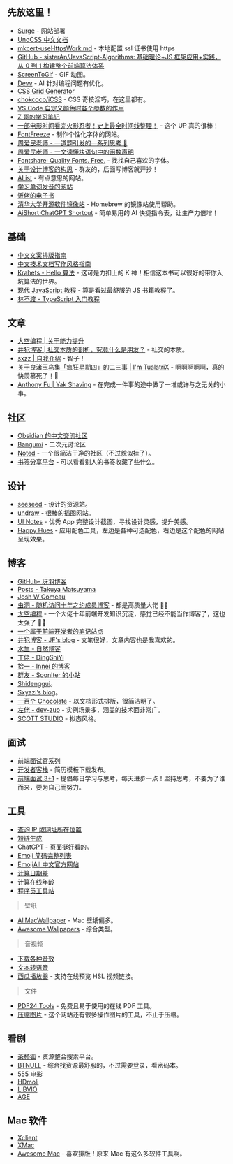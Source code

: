 ## 先放这里！

- [Surge](https://surge.sh/) - 网站部署
- [UnoCSS 中文文档](https://alfred-skyblue.github.io/unocss-docs-cn/)
- [mkcert-useHttpsWork.md](https://github.com/xxGw1997/xxgw.fun/blob/master/pages/posts/mkcert-useHttpsWork.md) - 本地配置 ssl 证书使用 https
- [GitHub - sisterAn/JavaScript-Algorithms: 基础理论+JS 框架应用+实践，从 0 到 1 构建整个前端算法体系](https://github.com/sisterAn/JavaScript-Algorithms)
- [ScreenToGif](https://github.com/NickeManarin/ScreenToGif) - GIF 动图。
- [Devv](https://devv.ai/zh) - AI 针对编程问题有优化。
- [CSS Grid Generator](https://cssgrid-generator.netlify.app/)
- [chokcoco/iCSS](https://github.com/chokcoco/iCSS) - CSS 奇技淫巧，在这里都有。
- [VS Code 自定义颜色时各个参数的作用](https://blog.csdn.net/qq_35333978/article/details/121876103)
- [Z 哥的学习笔记](https://github.com/galaxy-s10/study-books)
- [一部电影时间看完火影忍者！史上最全时间线整理！](https://www.bilibili.com/video/BV1sx4y1M7dT) - 这个 UP 真的很棒！
- [FontFreeze](https://mutsuntsai.github.io/fontfreeze/) - 制作个性化字体的网站。
- [周爱民老师 - 一道题引发的一系列思考 🤔](https://mp.weixin.qq.com/s?__biz=MzIzOTkwMjM0OQ==&mid=2247486547&idx=1&sn=976a2930c7db7d2fb506a91769edab8b&chksm=e92247b1de55cea7889dbf42791bf747607d80ed3a5b42d73258261f582e23416db48a7db676&scene=178&cur_album_id=1797989279457935369#rd)
- [周爱民老师 - 一文读懂块语句中的函数声明](https://mp.weixin.qq.com/s/0CI53KqjzkEfPp7FvC-GcQ)
- [Fontshare: Quality Fonts. Free.](https://www.fontshare.com/) - 找找自己喜欢的字体。
- [关于设计博客的构思](https://konata-blog.vercel.app/posts/thoughts-on-designing-blogs) - 群友的，后面写博客就开抄！
- [AList](https://drive.oevery.me/) - 有点意思的网站。
- [学习单词发音的网站](https://zh.forvo.com)
- [饭佬的电子书](https://github.com/Simon-He95/awesome-collections/tree/main/book)
- [清华大学开源软件镜像站](https://mirrors.tuna.tsinghua.edu.cn/help/homebrew/) - Homebrew 的镜像站使用帮助。
- [AiShort ChatGPT Shortcut](https://www.aishort.top) - 简单易用的 AI 快捷指令表，让生产力倍增！

## 基础

- [中文文案排版指南](https://github.com/sparanoid/chinese-copywriting-guidelines)
- [中文技术文档写作风格指南](https://zh-style-guide.readthedocs.io/zh-cn/latest/)
- [Krahets - Hello 算法](https://www.hello-algo.com/) - 这可是力扣上的 K 神！相信这本书可以很好的带你入坑算法的世界。
- [现代 JavaScript 教程](https://zh.javascript.info/) - 算是看过最舒服的 JS 书籍教程了。
- [林不渡 - TypeScript 入门教程](https://juejin.cn/book/7288482920602271802)

## 文章

- [大空编程 | 关于能力提升](https://spacexcode.com/docs/source/ability)
- [井犯博客 | 社交本质的剖析，究竟什么是朋友？](https://nicejf.cn/13.html) - 社交的本质。
- [sxzz | 自我介绍](https://gist.github.com/sxzz/2ffb940cbc472e4e7a3ef9479a170e6f) - 智子！
- [关于良渚玉鸟集「疯狂星期四」的二三事 | I'm TualatriX](https://imtx.me/blog/birland-crazy-thursday/) - 啊啊啊啊啊，真的快羡慕死了！🥺
- [Anthony Fu | Yak Shaving](https://antfu.me/posts/about-yak-shaving-zh) - 在完成一件事的途中做了一堆或许与之无关的小事。

## 社区

- [Obsidian 的中文交流社区](https://forum-zh.obsidian.md)
- [Bangumi](http://bangumi.tv/) - 二次元讨论区
- [Noted](https://n.td/) - 一个很简洁干净的社区（不过貌似挂了）。
- [书签分享平台](https://roam.mixcm.com) - 可以看看别人的书签收藏了些什么。

## 设计

- [seeseed](https://www.seeseed.com/) - 设计的资源站。
- [undraw](https://undraw.co/illustrations) - 很棒的插图网站。
- [UI Notes](https://uinotes.com) - 优秀 App 完整设计截图，寻找设计灵感，提升美感。
- [Happy Hues](https://www.happyhues.co/palettes/17) - 应用配色工具，左边是各种可选配色，右边是这个配色的网站呈现效果。

## 博客

- [GitHub- 冴羽博客](https://github.com/mqyqingfeng/Blog)
- [Posts - Takuya Matsuyama](https://www.craftz.dog/posts)
- [Josh W Comeau](https://www.joshwcomeau.com/)
- [虫洞 - 随机访问十年之约成员博客](https://www.foreverblog.cn/go.html) - 都是高质量大佬 🙏🏻
- [太空编程](https://spacexcode.com/) - 一个大佬十年前端开发知识沉淀，感觉已经不能当作博客了，这也太强了 🙏🏻
- [一个属于前端开发者的笔记站点](https://i-fanr.com/)
- [井犯博客 - JF's blog](https://nicejf.cn/) - 文笔很好，文章内容也是我喜欢的。
- [水生 - 自然博客](https://www.hsslive.cn/)
- [丁佬 - DingShiYi](https://a.dingshiyi.top/)
- [拾一 - Innei 的博客](https://innei.in/)
- [群友 - SoonIter 的小站](https://sooniter.site/)
- [Shidenggui](https://shidenggui.com/)。
- [Sxyazi’s blog](https://sxyz.blog/)。
- [一百个 Chocolate](https://chodocs.cn) - 以文档形式排版，很简洁明了。
- [左佬 - dev-zuo](http://f.zuo11.com/) - 实例场景多，涵盖的技术面非常广。
- [SCOTT STUDIO](https://blog.scott-studio.cn/) - 拟态风格。

## 面试

- [前端面试官系列](https://vue3js.cn/interview/)
- [开发者客栈](https://www.developers.pub/resume) - 简历模板下载发布。
- [前端面试 3+1](http://www.h-camel.com/index.html) - 提倡每日学习与思考，每天进步一点！坚持思考，不要为了谁而来，要为自己而努力。

## 工具

- [查询 IP 或网址所在位置](https://youtils.cc/geoip)
- [短链生成](https://reurl.cc/main/cn)
- [ChatGPT](https://chatgpt.htcube.top/) - 页面挺好看的。
- [Emoji 简码完整列表](https://github.com/ikatyang/emoji-cheat-sheet/blob/master/README.md)
- [EmojiAll 中文官方网站](https://www.emojiall.com/zh-hans)
- [计算日期差](https://www.dute.org/date-diff?ref=search)
- [计算在线年龄](https://uutool.cn/birth/)
- [程序员工具站](https://jutool.dev/)

> 壁纸

- [AllMacWallpaper](https://www.allmacwallpaper.com) - Mac 壁纸偏多。
- [Awesome Wallpapers](https://wallhaven.cc) - 综合类型。

> 音视频

- [下载各种音效](https://taira-komori.jpn.org/daily01cn.html)
- [文本转语音](https://ttsmaker.com/zh-cn)
- [西瓜播放器](https://v2.h5player.bytedance.com/generate/) - 支持在线预览 HSL 视频链接。

> 文件

- [PDF24 Tools](https://tools.pdf24.org/zh/) - 免费且易于使用的在线 PDF 工具。
- [压缩图片](https://imagestool.com/zh_CN/compress-images) - 这个网站还有很多操作图片的工具，不止于压缩。

## 看剧

- [茶杯狐](https://cupfox.app/) - 资源整合搜索平台。
- [BTNULL](https://www.btnull.org/) - 综合找资源最舒服的，不过需要登录，看密码本。
- [555 电影](https://zhenfanjixie.com/)
- [HDmoli](https://www.hdmoli.pro/)
- [LIBVIO](https://www.libvio.me/)
- [AGE](https://www.agedm.tv/)

## Mac 软件

- [Xclient](https://xclient.info/)
- [XMac](https://xmac.app/)
- [Awesome Mac](https://wangchujiang.com/awesome-mac/README-zh.html) - 喜欢排版！原来 Mac 有这么多软件工具啊。
